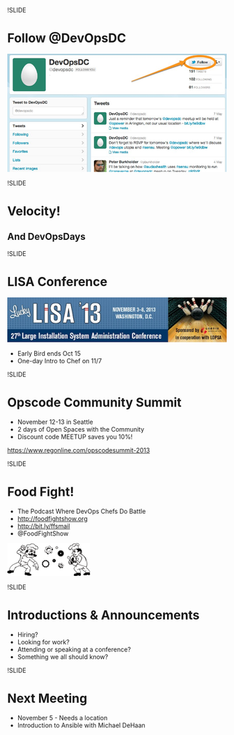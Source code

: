 !SLIDE
# Follow @DevOpsDC #
![@devopsdc](../images/devopsdc_on_twitter.jpg)

!SLIDE
# Velocity! #

## And DevOpsDays


!SLIDE 
# LISA Conference #

![lisa](../images/lisa.jpg) 

* Early Bird ends Oct 15
* One-day Intro to Chef on 11/7

!SLIDE
# Opscode Community Summit #

* November 12-13 in Seattle
* 2 days of Open Spaces with the Community
* Discount code MEETUP saves you 10%!

https://www.regonline.com/opscodesummit-2013

!SLIDE
# Food Fight! #

* The Podcast Where DevOps Chefs Do Battle
* http://foodfightshow.org
* http://bit.ly/ffsmail
* @FoodFightShow

![Foodfight Show](../images/foodfight_bw.png)

!SLIDE
# Introductions & Announcements #

* Hiring?
* Looking for work?
* Attending or speaking at a conference?
* Something we all should know?

!SLIDE
# Next Meeting #

* November 5 - Needs a location
* Introduction to Ansible with Michael DeHaan
